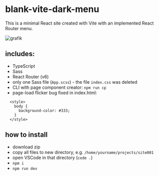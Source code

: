 # blank-vite-dark-menu

This is a minimal React site created with Vite with an implemented React Router menu.

![grafik](https://user-images.githubusercontent.com/446574/200960596-bdc5bd34-ca8c-4c03-9c0f-e67e9bf7d111.png)

## includes:

- TypeScript
- Sass
- React Router (v6) 
- only one Sass file (`App.scss`) - the file `index.css` was deleted
- CLI with page component creator: `npm run cp`
- page-load flicker bug fixed in index.html:
```
  <style>
    body {
      background-color: #333;
    }
  </style>
```

## how to install

- download zip
- copy all files to new directory, e.g. `/home/yourname/projects/site001`
- open VSCode in that directory (`code .`)
- `npm i`
- `npm run dev`
